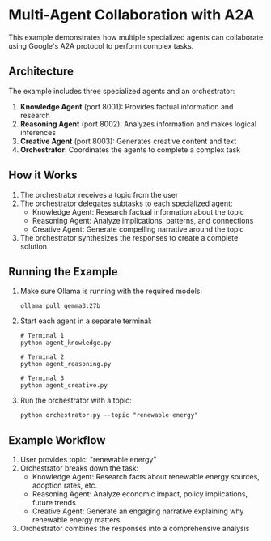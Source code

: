 # Multi-Agent Collaboration with A2A

This example demonstrates how multiple specialized agents can collaborate using Google's A2A protocol to perform complex tasks.

## Architecture

The example includes three specialized agents and an orchestrator:

1. **Knowledge Agent** (port 8001): Provides factual information and research
2. **Reasoning Agent** (port 8002): Analyzes information and makes logical inferences
3. **Creative Agent** (port 8003): Generates creative content and text
4. **Orchestrator**: Coordinates the agents to complete a complex task

## How it Works

1. The orchestrator receives a topic from the user
2. The orchestrator delegates subtasks to each specialized agent:
   - Knowledge Agent: Research factual information about the topic
   - Reasoning Agent: Analyze implications, patterns, and connections
   - Creative Agent: Generate compelling narrative around the topic
3. The orchestrator synthesizes the responses to create a complete solution

## Running the Example

1. Make sure Ollama is running with the required models:
   ```
   ollama pull gemma3:27b
   ```

2. Start each agent in a separate terminal:
   ```
   # Terminal 1
   python agent_knowledge.py
   
   # Terminal 2
   python agent_reasoning.py
   
   # Terminal 3
   python agent_creative.py
   ```

3. Run the orchestrator with a topic:
   ```
   python orchestrator.py --topic "renewable energy"
   ```

## Example Workflow

1. User provides topic: "renewable energy"
2. Orchestrator breaks down the task:
   - Knowledge Agent: Research facts about renewable energy sources, adoption rates, etc.
   - Reasoning Agent: Analyze economic impact, policy implications, future trends
   - Creative Agent: Generate an engaging narrative explaining why renewable energy matters
3. Orchestrator combines the responses into a comprehensive analysis 